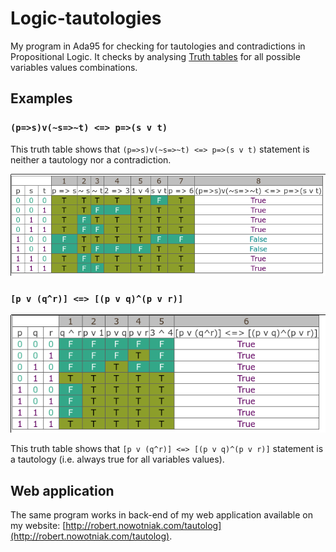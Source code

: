 # Logic-tautologies
My program in Ada95 for checking for tautologies and contradictions in Propositional Logic.
It checks by analysing [Truth tables](https://en.wikipedia.org/wiki/Truth_function#Table_of_binary_truth_functions)
for all possible variables values combinations.

## Examples

### `(p=>s)v(~s=>~t) <=> p=>(s v t)`

This truth table shows that `(p=>s)v(~s=>~t) <=> p=>(s v t)` statement is neither a tautology nor a contradiction.

![Example 1](example1.png)

### `[p v (q^r)] <=> [(p v q)^(p v r)]`

![Example 2](example2.png)

This truth table shows that `[p v (q^r)] <=> [(p v q)^(p v r)]` statement is a tautology (i.e. always true for all variables values).

## Web application

The same program works in back-end of my web application available on my website: [http://robert.nowotniak.com/tautolog](http://robert.nowotniak.com/tautolog).

